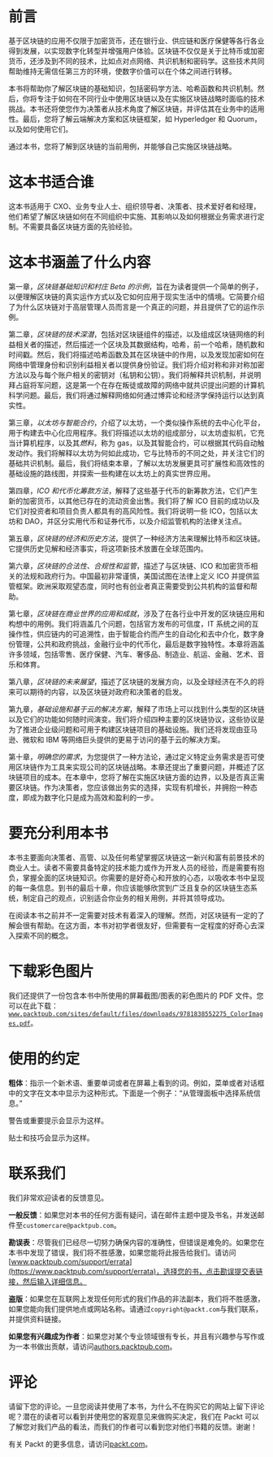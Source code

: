 # 前言

基于区块链的应用不仅限于加密货币，还在银行业、供应链和医疗保健等各行各业得到发展，以实现数字化转型并增强用户体验。区块链不仅仅是关于比特币或加密货币，还涉及到不同的技术，比如点对点网络、共识机制和密码学。这些技术共同帮助维持无需信任第三方的环境，使数字价值可以在个体之间进行转移。

本书将帮助你了解区块链的基础知识，包括密码学方法、哈希函数和共识机制。然后，你将专注于如何在不同行业中使用区块链以及在实施区块链战略时面临的技术挑战。本书还将使您作为决策者从技术角度了解区块链，并评估其在业务中的适用性。最后，您将了解云端解决方案和区块链框架，如 Hyperledger 和 Quorum，以及如何使用它们。

通过本书，您将了解到区块链的当前用例，并能够自己实施区块链战略。

# 这本书适合谁

这本书适用于 CXO、业务专业人士、组织领导者、决策者、技术爱好者和经理，他们希望了解区块链如何在不同组织中实施、其影响以及如何根据业务需求进行定制。不需要具备区块链方面的先验经验。

# 这本书涵盖了什么内容

第一章，*区块链基础知识和村庄 Beta 的示例*，旨在为读者提供一个简单的例子，以便理解区块链的真实运作方式以及它如何应用于现实生活中的情境。它简要介绍了为什么区块链对于高层管理人员而言是一个真正的问题，并且提供了它的运作示例。

第二章，*区块链的技术深潜*，包括对区块链组件的描述，以及组成区块链网络的利益相关者的描述，然后描述一个区块及其数据结构，哈希，前一个哈希，随机数和时间戳。然后，我们将描述哈希函数及其在区块链中的作用，以及发现加密如何在网络中管理身份和识别利益相关者以提供身份验证。我们将介绍对称和非对称加密方法以及与每个账户相关的密钥对（私钥和公钥）。我们将解释共识机制，并说明拜占庭将军问题，这是第一个在存在叛徒或故障的网络中就共识提出问题的计算机科学问题。最后，我们将通过解释网络如何通过博弈论和经济学保持运行以达到真实性。

第三章，*以太坊与智能合约*，介绍了以太坊，一个类似操作系统的去中心化平台，用于构建去中心化应用程序。我们将描述以太坊的组成部分，以太坊虚拟机，它充当计算机程序，以及其*燃料*，称为 gas，以及其智能合约，可以根据其代码自动触发动作。我们将解释以太坊为何如此成功，它与比特币的不同之处，并关注它们的基础共识机制。最后，我们将结束本章，了解以太坊发展更具可扩展性和高效性的基础设施的路线图，并探索一些构建在以太坊上的真实世界应用。

第四章，*ICO 和代币化筹款方法*，解释了这些基于代币的新筹款方法，它们产生新的加密货币，以其他已存在的流动资金出售。我们将了解 ICO 目前的成功以及它们对投资者和项目负责人都具有的高风险性。我们将说明一些 ICO，包括以太坊和 DAO，并区分实用代币和证券代币，以及介绍监管机构的法律关注点。

第五章，*区块链的经济和历史方法*，提供了一种经济方法来理解比特币和区块链。它提供历史见解和经济事实，将这项新技术放置在全球范围内。

第六章，*区块链的合法性、合规性和监管*，描述了与区块链、ICO 和加密货币相关的法规和政府行为。中国最初非常谨慎，美国试图在法律上定义 ICO 并提供监管框架。欧洲采取观望态度，同时也有创业者真正需要受到公共机构的监督和帮助。

第七章，*区块链在商业世界的应用和成就*，涉及了在各行业中开发的区块链应用和构想中的用例。我们将涵盖几个问题，包括官方发布的可信度，IT 系统之间的互操作性，供应链内的可追溯性，由于智能合约而产生的自动化和去中介化，数字身份管理，公共和政府挑战，金融行业中的代币化，最后是数字独特性。本章将涵盖许多领域，包括零售、医疗保健、汽车、奢侈品、制造业、航运、金融、艺术、音乐和体育。

第八章，*区块链的未来展望*，描述了区块链的发展方向，以及全球经济在不久的将来可以期待的内容，以及区块链对政府和决策者的启发。

第九章，*基础设施和基于云的解决方案*，解释了市场上可以找到什么类型的区块链以及它们的功能如何随时间演变。我们将介绍四种主要的区块链协议，这些协议是为了推进企业级问题和可用于构建区块链项目的基础设施。我们还将发现由亚马逊、微软和 IBM 等网络巨头提供的更易于访问的基于云的解决方案。   

第十章，*明确您的需求*，为您提供了一种方法论，通过定义特定业务需求是否可使用区块链作为工具来实现公司的区块链战略。本章还提出了重要问题，并概述了区块链项目的成本。在本章中，您将了解在实施区块链方面的边界，以及是否真正需要区块链。作为决策者，您应该做出务实的选择，实现有机增长，并拥抱一种态度，即成为数字化只是成为高效和盈利的一步。

# 要充分利用本书

本书主要面向决策者、高管、以及任何希望掌握区块链这一新兴和富有前景技术的商业人士。读者不需要具备特定的技术能力或作为开发人员的经验，而是需要有抱负，掌握全面的区块链知识。你需要的是好奇心和开放的心态，以吸收本书中呈现的每一条信息。到书的最后十章，你应该能够欣赏到广泛且复杂的区块链生态系统，制定自己的观点，识别适合你业务的相关用例，并将其领导成功。

在阅读本书之前并不一定需要对技术有着深入的理解。然而，对区块链有一定的了解会很有帮助。在这方面，本书对初学者很友好，但需要有一定程度的好奇心去深入探索不同的概念。

# 下载彩色图片

我们还提供了一份包含本书中所使用的屏幕截图/图表的彩色图片的 PDF 文件。您可以在此下载：[`www.packtpub.com/sites/default/files/downloads/9781838552275_ColorImages.pdf`](https://static.packt-cdn.com/downloads/9781838552275_ColorImages.pdf)。

# 使用的约定

**粗体**：指示一个新术语、重要单词或者在屏幕上看到的词。例如，菜单或者对话框中的文字在文本中显示为这种形式。下面是一个例子：“从管理面板中选择系统信息。”

警告或重要提示会显示为这样。

贴士和技巧会显示为这样。

# 联系我们

我们非常欢迎读者的反馈意见。

**一般反馈**：如果您对本书的任何方面有疑问，请在邮件主题中提及书名，并发送邮件至`customercare@packtpub.com`。

**勘误表**：尽管我们已经尽一切努力确保内容的准确性，但错误是难免的。如果您在本书中发现了错误，我们将不胜感激，如果您能将此报告给我们。请访问[www.packtpub.com/support/errata](https://www.packtpub.com/support/errata)，选择您的书，点击勘误提交表链接，然后输入详细信息。

**盗版**：如果您在互联网上发现任何形式的我们作品的非法副本，我们将不胜感激，如果您能向我们提供地点或网站名称。请通过`copyright@packt.com`与我们联系，并提供资料链接。

**如果您有兴趣成为作者**：如果您对某个专业领域很有专长，并且有兴趣参与写作或为一本书做出贡献，请访问[authors.packtpub.com](http://authors.packtpub.com/)。

# 评论

请留下您的评论。一旦您阅读并使用了本书，为什么不在购买它的网站上留下评论呢？潜在的读者可以看到并使用您的客观意见来做购买决定，我们在 Packt 可以了解您对我们产品的看法，而我们的作者可以看到您对他们书籍的反馈。谢谢！

有关 Packt 的更多信息，请访问[packt.com](http://www.packt.com/)。
